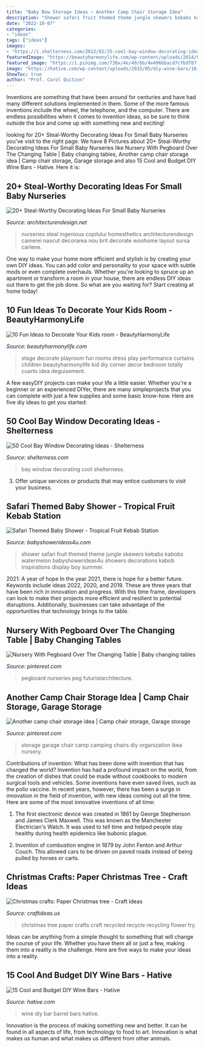 ```yaml
---
title: "Baby Bow Storage Ideas ~ Another Camp Chair Storage Idea"
description: "Shower safari fruit themed theme jungle skewers kebabs kabobs watermelon babyshowerideas4u showers decorations kabob inspirations display boy summer"
date: "2022-10-07"
categories:
- "ideas"
tags: ["ideas"]
images:
- "https://i.shelterness.com/2012/02/25-cool-bay-window-decorating-ideas-9.jpg"
featuredImage: "https://beautyharmonylife.com/wp-content/uploads/2014/02/327.jpg"
featured_image: "https://i.pinimg.com/736x/4e/49/6b/4e496bbacd7cfbdf87f09313edb08ca9--garage-organization-garage-storage.jpg"
image: "https://hative.com/wp-content/uploads/2015/05/diy-wine-bars/16-diy-wine-bars.jpg"
ShowToc: true
author: "Prof. Carol Quitzon"
---
```



Inventions are something that have been around for centuries and have had many different solutions implemented in them. Some of the more famous inventions include the wheel, the telephone, and the computer. There are endless possibilities when it comes to invention ideas, so be sure to think outside the box and come up with something new and exciting!

	

		
looking for 20+ Steal-Worthy Decorating Ideas For Small Baby Nurseries you've visit to the right page. We have 8 Pictures about 20+ Steal-Worthy Decorating Ideas For Small Baby Nurseries like Nursery With Pegboard Over The Changing Table | Baby changing tables, Another camp chair storage idea | Camp chair storage, Garage storage and also 15 Cool and Budget DIY Wine Bars - Hative. Here it is:
		
    
## 20+ Steal-Worthy Decorating Ideas For Small Baby Nurseries

<img loading=lazy src="https://cdn.architecturendesign.net/wp-content/uploads/2014/12/AD-Baby-Nursery-Ideas-16.jpg" onerror="this.onerror=null;this.src='https://tse2.mm.bing.net/th?id=OIP.br01Xl1By1hu_KcOdneZWwHaLH&amp;pid=15.1';" alt="20+ Steal-Worthy Decorating Ideas For Small Baby Nurseries">

_Source: architecturendesign.net_

>nurseries steal ingenious copilului homesthetics architecturendesign camerei nascut decorarea nou brit decorate woohome layout sursa carlene. 

	

One way to make your home more efficient and stylish is by creating your own DIY ideas. You can add color and personality to your space with subtle mods or even complete overhauls. Whether you're looking to spruce up an apartment or transform a room in your house, there are endless DIY ideas out there to get the job done. So what are you waiting for? Start creating at home today!

    
## 10 Fun Ideas To Decorate Your Kids Room - BeautyHarmonyLife

<img loading=lazy src="https://beautyharmonylife.com/wp-content/uploads/2014/02/327.jpg" onerror="this.onerror=null;this.src='https://tse1.mm.bing.net/th?id=OIP.J3nMGTcylSt7HV8VpO7_kAHaNN&amp;pid=15.1';" alt="10 Fun Ideas to Decorate Your Kids room - BeautyHarmonyLife">

_Source: beautyharmonylife.com_

>stage decorate playroom fun rooms dress play performance curtains children beautyharmonylife kid diy corner decor bedroom totally cuarto idea deguisement. 

	

A few easyDIY projects can make your life a little easier. Whether you're a beginner or an experienced DIYer, there are many simpleprojects that you can complete with just a few supplies and some basic know-how. Here are five diy ideas to get you started: 

    
## 50 Cool Bay Window Decorating Ideas - Shelterness

<img loading=lazy src="https://i.shelterness.com/2012/02/25-cool-bay-window-decorating-ideas-9.jpg" onerror="this.onerror=null;this.src='https://tse4.mm.bing.net/th?id=OIP.fnew-33er8Lww9He_vT7fAHaLF&amp;pid=15.1';" alt="50 Cool Bay Window Decorating Ideas - Shelterness">

_Source: shelterness.com_

>bay window decorating cool shelterness. 

	

3. Offer unique services or products that may entice customers to visit your business.

    
## Safari Themed Baby Shower - Tropical Fruit Kebab Station

<img loading=lazy src="https://babyshowerideas4u.com/wp-content/uploads/2014/05/safari-baby-shower-ideas-food-ideas-fruit-kebabs.jpg" onerror="this.onerror=null;this.src='https://tse3.mm.bing.net/th?id=OIP.Bbew9QhRBBtuWRka4XXfUwHaLJ&amp;pid=15.1';" alt="Safari Themed Baby Shower - Tropical Fruit Kebab Station">

_Source: babyshowerideas4u.com_

>shower safari fruit themed theme jungle skewers kebabs kabobs watermelon babyshowerideas4u showers decorations kabob inspirations display boy summer. 

	

2021: A year of hope
In the year 2021, there is hope for a better future. Keywords include ideas 2022, 2020, and 2019. These are three years that have been rich in innovation and progress. With this time frame, developers can look to make their projects more efficient and resilient to potential disruptions. Additionally, businesses can take advantage of the opportunities that technology brings to the table.

    
## Nursery With Pegboard Over The Changing Table | Baby Changing Tables

<img loading=lazy src="https://i.pinimg.com/736x/bd/b1/56/bdb1564325bca58260620bd25c8b8d29.jpg" onerror="this.onerror=null;this.src='https://tse2.mm.bing.net/th?id=OIP.qwEBRkN_p_P91aKzKv0tTgHaNJ&amp;pid=15.1';" alt="Nursery With Pegboard Over The Changing Table | Baby changing tables">

_Source: pinterest.com_

>pegboard nurseries peg futuristarchitecture. 

	

	

    
## Another Camp Chair Storage Idea | Camp Chair Storage, Garage Storage

<img loading=lazy src="https://i.pinimg.com/736x/4e/49/6b/4e496bbacd7cfbdf87f09313edb08ca9--garage-organization-garage-storage.jpg" onerror="this.onerror=null;this.src='https://tse3.mm.bing.net/th?id=OIP.-6Kskn5_98sSPDYX2H6CjwHaJ3&amp;pid=15.1';" alt="Another camp chair storage idea | Camp chair storage, Garage storage">

_Source: pinterest.com_

>storage garage chair camp camping chairs diy organization ikea nursery. 

	

Contributions of invention: What has been done with invention that has changed the world?
Invention has had a profound impact on the world, from the creation of dishes that could be made without cookbooks to modern surgical tools and vehicles. Some inventions have even saved lives, such as the polio vaccine. In recent years, however, there has been a surge in innovation in the field of invention, with new ideas coming out all the time. Here are some of the most innovative inventions of all time:
1) The first electronic device was created in 1861 by George Stephenson and James Clerk Maxwell. This was known as the Manchester Electrician's Watch. It was used to tell time and helped people stay healthy during health epidemics like bubonic plague.

2) Invention of combustion engine in 1879 by John Fenton and Arthur Couch. This allowed cars to be driven on paved roads instead of being pulled by horses or carts.

    
## Christmas Crafts: Paper Christmas Tree - Craft Ideas

<img loading=lazy src="http://www.craftideas.us/wp-content/uploads/2012/10/paper-Christmas-tree.jpg" onerror="this.onerror=null;this.src='https://tse3.mm.bing.net/th?id=OIP.K8HNTp7-i7C4nDgwqKgRCAHaJ4&amp;pid=15.1';" alt="Christmas crafts: Paper Christmas tree - Craft Ideas">

_Source: craftideas.us_

>christmas tree paper crafts craft recycled recycle recycling flower try. 

	

Ideas can be anything from a simple thought to something that will change the course of your life. Whether you have them all or just a few, making them into a reality is the challenge. Here are five ways to make your ideas into a reality.

    
## 15 Cool And Budget DIY Wine Bars - Hative

<img loading=lazy src="https://hative.com/wp-content/uploads/2015/05/diy-wine-bars/16-diy-wine-bars.jpg" onerror="this.onerror=null;this.src='https://tse2.mm.bing.net/th?id=OIP.M7dlEcmnI5pM-t_8sfH3hAHaJ6&amp;pid=15.1';" alt="15 Cool and Budget DIY Wine Bars - Hative">

_Source: hative.com_

>wine diy bar barrel bars hative. 

	

Innovation is the process of making something new and better. It can be found in all aspects of life, from technology to food to art. Innovation is what makes us human and what makes us different from other animals.

